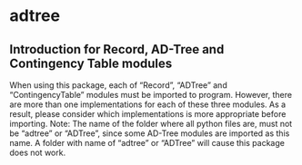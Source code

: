 # adtree

## Introduction for Record, AD-Tree and Contingency Table modules #

When using this package, each of “Record”, “ADTree” and “ContingencyTable” modules must be imported to program. However, there are more than one implementations for each of these three modules. As a result, please consider which implementations is more appropriate before importing.
Note: The name of the folder where all python files are, must not be “adtree” or “ADTree”, since some AD-Tree modules are imported as this name. A folder with name of “adtree” or “ADTree” will cause this package does not work.
